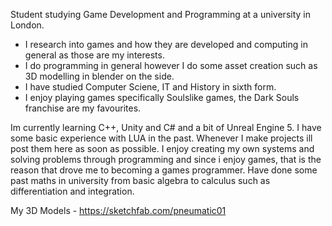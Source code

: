 Student studying Game Development and Programming at a university in London.

- I research into games and how they are developed and computing in general as those are my interests.
- I do programming in general however I do some asset creation such as 3D modelling in blender on the side.
- I have studied Computer Sciene, IT and History in sixth form.
- I enjoy playing games specifically Soulslike games, the Dark Souls franchise are my favourites.

Im currently learning C++, Unity and C# and a bit of Unreal Engine 5. I have some basic experience with LUA in the past. Whenever I make projects ill post them here as soon as possible. I enjoy creating my own systems and solving problems through programming and since i enjoy games, that is the reason that drove me to becoming a games programmer. Have done some past maths in university from basic algebra to calculus such as differentiation and integration.

My 3D Models - https://sketchfab.com/pneumatic01
